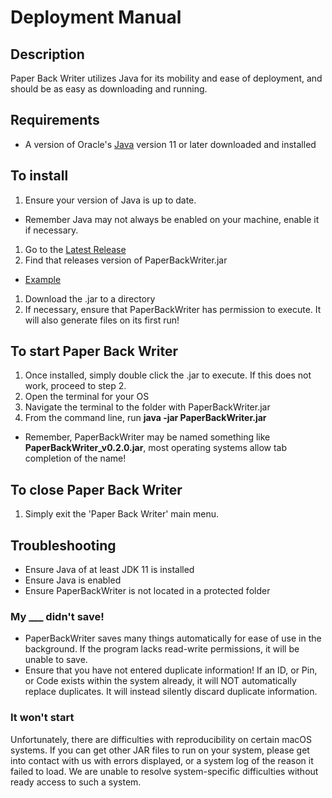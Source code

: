 # Deployment Manual

## **Description**
Paper Back Writer utilizes Java for its mobility and ease of deployment, and should be as easy as downloading and running.

## Requirements
- A version of Oracle's [Java](https://www.oracle.com/technetwork/java/javase/downloads/index.html) version 11 or later downloaded and installed

## To install
1. Ensure your version of Java is up to date.
  * Remember Java may not always be enabled on your machine, enable it if necessary.
1. Go to the [Latest Release](https://github.com/cteller-bsu/PaperBackWriter/releases)
1. Find that releases version of PaperBackWriter.jar
  * [Example](ImageResources/downloadJar.PNG)
1. Download the .jar to a directory
1. If necessary, ensure that PaperBackWriter has permission to execute. It will also generate files on its first run!

## To start Paper Back Writer
1. Once installed, simply double click the .jar to execute. If this does not work, proceed to step 2.
1. Open the terminal for your OS
1. Navigate the terminal to the folder with PaperBackWriter.jar
1. From the command line, run **java -jar PaperBackWriter.jar**
  * Remember, PaperBackWriter may be named something like **PaperBackWriter_v0.2.0.jar**, most operating systems allow tab completion of the name!

## To close Paper Back Writer
1. Simply exit the 'Paper Back Writer' main menu.

## Troubleshooting
* Ensure Java of at least JDK 11 is installed
* Ensure Java is enabled
* Ensure PaperBackWriter is not located in a protected folder

### My ___ didn't save!
* PaperBackWriter saves many things automatically for ease of use in the background. If the program lacks read-write permissions, it will be unable to save.
* Ensure that you have not entered duplicate information! If an ID, or Pin, or Code exists within the system already, it will NOT automatically replace duplicates. It will instead silently discard duplicate information.

### It won't start
Unfortunately, there are difficulties with reproducibility on certain macOS systems. If you can get other JAR files to run on your system, please get into contact with us with errors displayed, or a system log of the reason it failed to load. We are unable to resolve system-specific difficulties without ready access to such a system.

